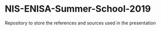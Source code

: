 # NIS-ENISA-Summer-School-2019
Repository to store the references and sources used in the presentation 

